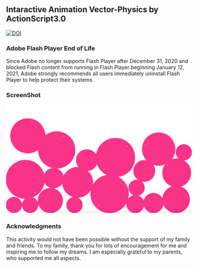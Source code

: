 ## Intaractive Animation Vector-Physics by ActionScript3.0
[![DOI](https://zenodo.org/badge/DOI/10.5281/zenodo.260170.svg)](https://doi.org/10.5281/zenodo.260170)  

### Adobe Flash Player End of Life
Since Adobe no longer supports Flash Player after December 31, 2020 and blocked Flash content from running in Flash Player beginning January 12, 2021, Adobe strongly recommends all users immediately uninstall Flash Player to help protect their systems.  

### ScreenShot 
![ScreenShot](https://github.com/jirotubuyaki/Vector-Physics/blob/master/screenshot.png)  

### Acknowledgments
This activity would not have been possible without the support of my family and friends. To my family, thank you for lots of encouragement for me and inspiring me to follow my dreams. I am especially grateful to my parents, who supported me all aspects.


